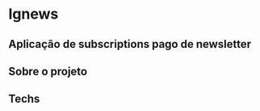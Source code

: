 <h1>Ignews</h1>

<h2>Aplicação de subscriptions pago de newsletter</h2>

<h2>Sobre o projeto</h2>

<h2>Techs</h2>
